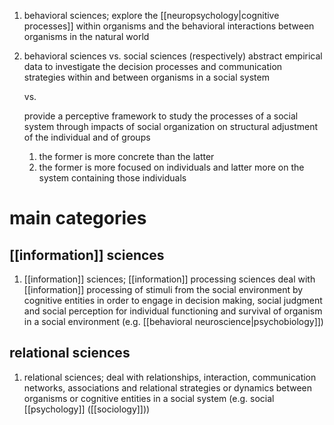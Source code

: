 1. behavioral sciences; explore the [[neuropsychology|cognitive processes]] within organisms and the behavioral interactions between organisms in the natural world
2. behavioral sciences vs. social sciences (respectively)
	abstract empirical data to investigate the decision processes and communication strategies within and between organisms in a social system
	
	vs.
	
	provide a perceptive framework to study the processes of a social system through impacts of social organization on structural adjustment of the individual and of groups
	
	1. the former is more concrete than the latter
	2. the former is more focused on individuals and latter more on the system containing those individuals

# main categories
## [[information]] sciences
1. [[information]] sciences; [[information]] processing sciences deal with [[information]] processing of stimuli from the social environment by cognitive entities in order to engage in decision making, social judgment and social perception for individual functioning and survival of organism in a social environment (e.g. [[behavioral neuroscience|psychobiology]])

## relational sciences
1. relational sciences; deal with relationships, interaction, communication networks, associations and relational strategies or dynamics between organisms or cognitive entities in a social system (e.g. social [[psychology]] ([[sociology]]))